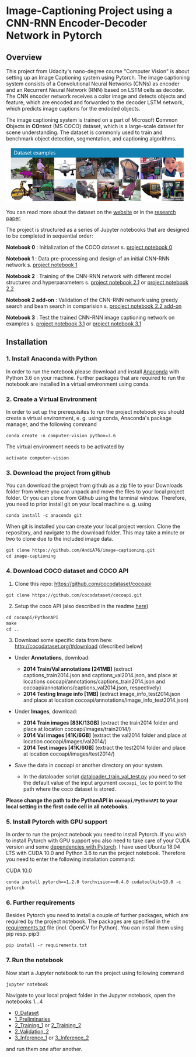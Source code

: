 # Image-Captioning Project using a CNN-RNN Encoder-Decoder Network in Pytorch

## Overview

This project from Udacity's nano-degree course "Computer Vision" is about setting up an Image Captioning system using Pytorch. The image captioning system consists of a Convolutional Neural Networks (CNNs) as encoder and an Recurrent Neural Network (RNN) based on LSTM cells as decoder. The CNN encoder network receives a color image and detects objects and feature, which are encoded and forwarded to the decoder LSTM network, which predicts image captions for the endoded objects. 

The image captioning system is trained on a part of Microsoft **C**ommon **O**bjects in **CO**ntext (MS COCO) dataset, which is a large-scale dataset for scene understanding. The dataset is commonly used to train and benchmark object detection, segmentation, and captioning algorithms.  

![Sample Dog Output](images/coco-examples.jpg)

You can read more about the dataset on the [website](http://cocodataset.org/#home) or in the [research paper](https://arxiv.org/pdf/1405.0312.pdf).

The project is structured as a series of Jupyter notebooks that are designed to be completed in sequential order:

__Notebook 0__ : Initialization of the COCO dataset s. [project notebook 0](0_Dataset.ipynb)  

__Notebook 1__ : Data pre-processing and design of an initial CNN-RNN network s. [project notebook 1](1_Preliminaries.ipynb)  

__Notebook 2__ : Training of the CNN-RNN network with different model structures and hyperparameters s. [project notebook 2.1](2_Training_1.ipynb) or [project notebook 2.2](2_Training_2.ipynb)  

__Notebook 2 add-on__ : Validation of the CNN-RNN network using greedy search and beam search in comparision s. [procject notebook 2.2 add-on](2_Validation_2.ipynb)  

__Notebook 3__ : Test the trained CNN-RNN image captioning network on examples s. [project notebook 3.1](3_Inference_1.ipynb) or [project notebook 3.1](3_Inference_2.ipynb)  


## Installation

### 1. Install Anaconda with Python

In order to run the notebook please download and install [Anaconda](https://docs.anaconda.com/anaconda/install/) with Python 3.6 on your machine. Further packages that are required to run the notebook are installed in a virtual environment using conda.


### 2. Create a Virtual Environment

In order to set up the prerequisites to run the project notebook you should create a virtual environment, e. g. using conda, Anaconda's package manager, and the following command

```
conda create -n computer-vision python=3.6
```

The virtual environment needs to be activated by

```
activate computer-vision
```

### 3. Download the project from github

You can download the project from github as a zip file to your Downloads folder from where you can unpack and move the files to your local project folder. Or you can clone from Github using the terminal window. Therefore, you need to prior install git on your local machine e. g. using

```
conda install -c anaconda git
```

When git is installed you can create your local project version. Clone the repository, and navigate to the download folder. This may take a minute or two to clone due to the included image data.

```
git clone https://github.com/AndiA76/image-captioning.git
cd image-captioning
```

### 4. Download COCO dataset and COCO API

1. Clone this repo: https://github.com/cocodataset/cocoapi  
```
git clone https://github.com/cocodataset/cocoapi.git  
```

2. Setup the coco API (also described in the readme [here](https://github.com/cocodataset/cocoapi)) 
```
cd cocoapi/PythonAPI  
make  
cd ..
```

3. Download some specific data from here: http://cocodataset.org/#download (described below)

* Under **Annotations**, download:
  * **2014 Train/Val annotations [241MB]** (extract captions_train2014.json and captions_val2014.json, and place at locations cocoapi/annotations/captions_train2014.json and cocoapi/annotations/captions_val2014.json, respectively)  
  * **2014 Testing Image info [1MB]** (extract image_info_test2014.json and place at location cocoapi/annotations/image_info_test2014.json)

* Under **Images**, download:
  * **2014 Train images [83K/13GB]** (extract the train2014 folder and place at location cocoapi/images/train2014/)
  * **2014 Val images [41K/6GB]** (extract the val2014 folder and place at location cocoapi/images/val2014/)
  * **2014 Test images [41K/6GB]** (extract the test2014 folder and place at location cocoapi/images/test2014/)
  
* Save the data in cocoapi or another directory on your system. 
  * In the dataloader script [dataloader_train_val_test.py](dataloader_train_val_test.py) you need to set the default value of the input argument `cocoapi_loc` to point to the path where the coco dataset is stored.
  
**Please change the path to the PythonAPI in `cocoapi/PythonAPI` to your local setting in the first code cell in all notebooks.**


### 5. Install Pytorch with GPU support

In order to run the project notebook you need to install Pytorch. If you wish to install Pytorch with GPU support you also need to take care of your CUDA version and some [dependencies with Pytorch](https://pytorch.org/get-started/previous-versions/). I have used Ubuntu 18.04 LTS with CUDA 10.0 and Python 3.6 to run the project notebook. Therefore you need to enter the following installation command:

CUDA 10.0
```
conda install pytorch==1.2.0 torchvision==0.4.0 cudatoolkit=10.0 -c pytorch
```

### 6. Further requirements 

Besides Pytorch you need to install a couple of further packages, which are required by the project notebook. The packages are specified in the [requirements.txt](requirements.txt) file (incl. OpenCV for Python). You can install them using pip resp. pip3:

```
pip install -r requirements.txt
```

### 7. Run the notebook

Now start a Jupyter notebook to run the project using following command

```
jupyter notebook
```

Navigate to your local project folder in the Jupyter notebook, open the notebooks 1...4

* [0_Dataset](0_Dataset.ipynb)  
* [1_Preliminaries](1_Preliminaries.ipynb)  
* [2_Training_1](2_Training_1.ipynb) or [2_Training_2](2_Training_2.ipynb)  
* [2_Validation_2](2_Validation_2.ipynb)  
* [3_Inference_1](3_Inference_1.ipynb) or [3_Inference_2](3_Inference_2.ipynb)  

and run them one after another.


